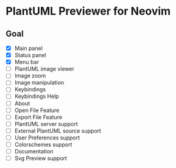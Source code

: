 # PlantUML Previewer for Neovim

## Goal

- [x] Main panel
- [x] Status panel
- [x] Menu bar
- [ ] PlantUML image viewer
- [ ] Image zoom
- [ ] Image manipulation
- [ ] Keybindings
- [ ] Keybindings Help
- [ ] About
- [ ] Open File Feature
- [ ] Export File Feature
- [ ] PlantUML server support
- [ ] External PlantUML source support
- [ ] User Preferences support
- [ ] Colorschemes support
- [ ] Documentation
- [ ] Svg Preview support
